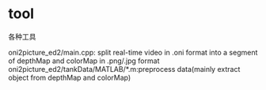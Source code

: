 # tool
各种工具

oni2picture_ed2/main.cpp: split real-time video in .oni format into a segment of depthMap and colorMap in .png/.jpg format
oni2picture_ed2/tankData/MATLAB/*.m:preprocess data(mainly extract object from depthMap and colorMap)
